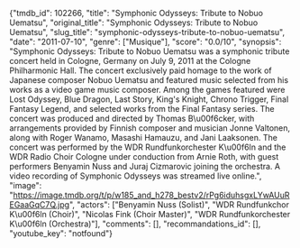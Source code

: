 {"tmdb_id": 102266, "title": "Symphonic Odysseys: Tribute to Nobuo Uematsu", "original_title": "Symphonic Odysseys: Tribute to Nobuo Uematsu", "slug_title": "symphonic-odysseys-tribute-to-nobuo-uematsu", "date": "2011-07-10", "genre": ["Musique"], "score": "0.0/10", "synopsis": "Symphonic Odysseys: Tribute to Nobuo Uematsu was a symphonic tribute concert held in Cologne, Germany on July 9, 2011 at the Cologne Philharmonic Hall. The concert exclusively paid homage to the work of Japanese composer Nobuo Uematsu and featured music selected from his works as a video game music composer. Among the games featured were Lost Odyssey, Blue Dragon, Last Story, King's Knight, Chrono Trigger, Final Fantasy Legend, and selected works from the Final Fantasy series. The concert was produced and directed by Thomas B\u00f6cker, with arrangements provided by Finnish composer and musician Jonne Valtonen, along with Roger Wanamo, Masashi Hamauzu, and Jani Laaksonen. The concert was performed by the WDR Rundfunkorchester K\u00f6ln and the WDR Radio Choir Cologne under conduction from Arnie Roth, with guest performers Benyamin Nuss and Juraj Cizmarovic joining the orchestra. A video recording of Symphonic Odysseys was streamed live online.", "image": "https://image.tmdb.org/t/p/w185_and_h278_bestv2/rPg6iduhsgxLYwAUuREGaaGqC7Q.jpg", "actors": ["Benyamin Nuss (Solist)", "WDR Rundfunkchor K\u00f6ln (Choir)", "Nicolas Fink (Choir Master)", "WDR Rundfunkorchester K\u00f6ln (Orchestra)"], "comments": [], "recommandations_id": [], "youtube_key": "notfound"}